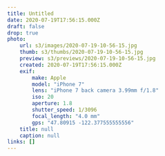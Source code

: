 ```yaml
---
title: Untitled
date: 2020-07-19T17:56:15.000Z
draft: false
drop: true
photo:
    url: s3/images/2020-07-19-10-56-15.jpg
    thumb: s3/thumbs/2020-07-19-10-56-15.jpg
    preview: s3/previews/2020-07-19-10-56-15.jpg
    created: 2020-07-19T17:56:15.000Z
    exif:
        make: Apple
        model: "iPhone 7"
        lens: "iPhone 7 back camera 3.99mm f/1.8"
        iso: 20
        aperture: 1.8
        shutter_speed: 1/3096
        focal_length: "4.0 mm"
        gps: "47.80915 -122.377555555556"
    title: null
    caption: null
links: []
---
```

